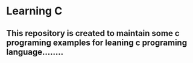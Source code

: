 # Learning C
## This repository is created to maintain some c programing examples for leaning c programing language........